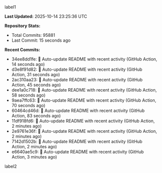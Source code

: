 
label1 
<!-- ACTIVITY_START -->
**Last Updated:** 2025-10-14 23:25:36 UTC

**Repository Stats:**
- Total Commits: 95881
- Last Commit: 15 seconds ago

**Recent Commits:**
- 34ee8dd1fe: 🤖 Auto-update README with recent activity (GitHub Action, 14 seconds ago)
- d3e8f91d82: 🤖 Auto-update README with recent activity (GitHub Action, 31 seconds ago)
- 2ac310aa23: 🤖 Auto-update README with recent activity (GitHub Action, 45 seconds ago)
- dee1a0c718: 🤖 Auto-update README with recent activity (GitHub Action, 58 seconds ago)
- 9aea7ffc63: 🤖 Auto-update README with recent activity (GitHub Action, 70 seconds ago)
- 60464cd46d: 🤖 Auto-update README with recent activity (GitHub Action, 83 seconds ago)
- 11df918fd6: 🤖 Auto-update README with recent activity (GitHub Action, 2 minutes ago)
- 2e9761e36f: 🤖 Auto-update README with recent activity (GitHub Action, 2 minutes ago)
- 7142d1502b: 🤖 Auto-update README with recent activity (GitHub Action, 2 minutes ago)
- e6640ae5c9: 🤖 Auto-update README with recent activity (GitHub Action, 3 minutes ago)
<!-- ACTIVITY_END -->

label2
